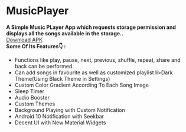 # MusicPlayer


<b>A Simple Music PLayer App which requests storage permission and displays all the songs available in the storage..</b></br>
[Download APK](https://github.com/Chetna1112/Music-Player/blob/60bd6604a7dbd331620c10125ccff0b58cc756e1/apk/MP3.apk)
<br>
<b>Some Of Its Features👇 : </b>
<ul>
<li>Functions like play, pause, next, previous, shuffle, repeat, share and back can be performed.
<li>Can add songs in favourite as well as customized playlist
li>Dark Theme(Using Black Theme in Settings)
<li>Custom Color Gradient According To Each Song Image
<li>Sleep Timer
<li>Audio Booster
<li>Custom Themes
<li>Background Playing with Custom Notification
<li>Android 10 Notification with Seekbar
<li>Decent UI with New Material Widgets
</ul>
